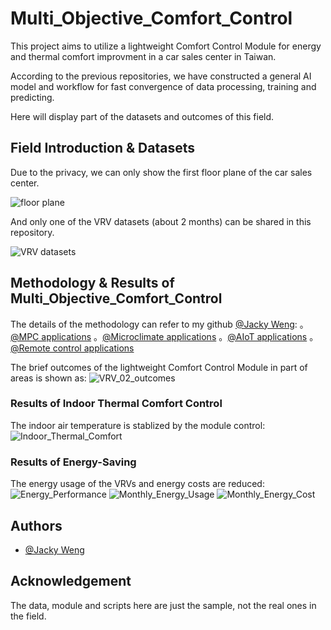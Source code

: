 # Multi_Objective_Comfort_Control
This project aims to utilize a lightweight Comfort Control Module for energy and thermal comfort improvment in a car sales center in Taiwan.

According to the previous repositories, we have constructed a general AI model and workflow for fast convergence of data processing, training and predicting.

Here will display part of the datasets and outcomes of this field.

## Field Introduction & Datasets
Due to the privacy, we can only show the first floor plane of the car sales center.

![floor plane](https://github.com/JackyWeng526/Multi_Objective_Comfort_Control/tree/main/docs/Field_plane.JPG)

And only one of the VRV datasets (about 2 months) can be shared in this repository.

![VRV datasets](https://github.com/JackyWeng526/Multi_Objective_Comfort_Control/tree/main/docs/VRV_datasets.JPG)

## Methodology & Results of Multi_Objective_Comfort_Control
The details of the methodology can refer to my github [@Jacky Weng](https://github.com/JackyWeng526):
  。[@MPC applications](https://github.com/JackyWeng526/Predictive_Control_for_Thermal_comfort)
  。[@Microclimate applications](https://github.com/JackyWeng526/Taiwan_Weather_Data)
  。[@AIoT applications](https://github.com/JackyWeng526/Raspberry_Modbus_Data_Logger)
  。[@Remote control applications](https://github.com/JackyWeng526/Support_AI_service_with_MQTT)

The brief outcomes of the lightweight Comfort Control Module in part of areas is shown as:
![VRV_02_outcomes](https://github.com/JackyWeng526/Multi_Objective_Comfort_Control/tree/main/docs/VRV_02_outcomes.JPG)

### Results of Indoor Thermal Comfort Control
The indoor air temperature is stablized by the module control:
![Indoor_Thermal_Comfort](https://github.com/JackyWeng526/Multi_Objective_Comfort_Control/tree/main/docs/Indoor_Thermal_Comfort.JPG)

### Results of Energy-Saving
The energy usage of the VRVs and energy costs are reduced:
![Energy_Performance](https://github.com/JackyWeng526/Multi_Objective_Comfort_Control/tree/main/docs/Energy_Performance.JPG)
![Monthly_Energy_Usage](https://github.com/JackyWeng526/Multi_Objective_Comfort_Control/tree/main/docs/Monthly_Energy_Usage.JPG)
![Monthly_Energy_Cost](https://github.com/JackyWeng526/Multi_Objective_Comfort_Control/tree/main/docs/Monthly_Energy_Cost.JPG)


## Authors
- [@Jacky Weng](https://github.com/JackyWeng526)

## Acknowledgement
The data, module and scripts here are just the sample, not the real ones in the field.
